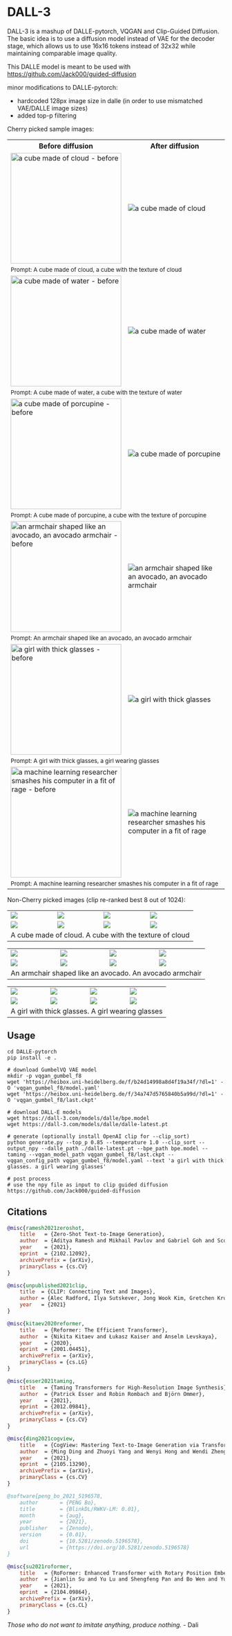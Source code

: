 # DALL-3

DALL-3 is a mashup of DALLE-pytorch, VQGAN and Clip-Guided Diffusion. The basic idea is to use a diffusion model instead of VAE for the decoder stage, which allows us to use 16x16 tokens instead of 32x32 while maintaining comparable image quality.

This DALLE model is meant to be used with https://github.com/Jack000/guided-diffusion

minor modifications to DALLE-pytorch:
- hardcoded 128px image size in dalle (in order to use mismatched VAE/DALLE image sizes)
- added top-p filtering

Cherry picked sample images:

<table>
<tr><th>Before diffusion</th><th>After diffusion</th></tr>
<tr><td><img src="./images/cube-cloud-before.jpg" alt="a cube made of cloud - before" width="256"></img></td><td><img src="./images/cube-cloud.png" alt="a cube made of cloud"></img></td></tr>
<tr><td colspan="2"><sub>Prompt: A cube made of cloud, a cube with the texture of cloud</sub></td></tr>
<tr><td><img src="./images/cube-water-before.jpg" alt="a cube made of water - before" width="256"></img></td><td><img src="./images/cube-water.png" alt="a cube made of water"></img></td></tr>
<tr><td colspan="2"><sub>Prompt: A cube made of water, a cube with the texture of water</sub></td></tr>
<tr><td><img src="./images/cube-porcupine-before.jpg" alt="a cube made of porcupine - before" width="256"></img></td><td><img src="./images/cube-porcupine.png" alt="a cube made of porcupine"></img></td></tr>
<tr><td colspan="2"><sub>Prompt: A cube made of porcupine, a cube with the texture of porcupine</sub></td></tr>

<tr><td><img src="./images/avocado-before.png" alt="an armchair shaped like an avocado, an avocado armchair - before" width="256"></img></td><td><img src="./images/avocado.png" alt="an armchair shaped like an avocado, an avocado armchair"></img></td></tr>
<tr><td colspan="2"><sub>Prompt: An armchair shaped like an avocado, an avocado armchair</sub></td></tr>

<tr><td><img src="./images/girl-glasses-before.png" alt="a girl with thick glasses - before" width="256"></img></td><td><img src="./images/girl-glasses.png" alt="a girl with thick glasses"></img></td></tr>
<tr><td colspan="2"><sub>Prompt: A girl with thick glasses, a girl wearing glasses</sub></td></tr>

<tr><td><img src="./images/researcher-mad-before.png" alt="a machine learning researcher smashes his computer in a fit of rage - before" width="256"></img></td><td><img src="./images/researcher-mad.png" alt="a machine learning researcher smashes his computer in a fit of rage"></img></td></tr>
<tr><td colspan="2"><sub>Prompt: A machine learning researcher smashes his computer in a fit of rage</sub></td></tr>
</table>

Non-Cherry picked images (clip re-ranked best 8 out of 1024):

<table>
<tr><td><img src="./images/cloud-0.png"></img></td><td><img src="./images/cloud-1.png"></img></td><td><img src="./images/cloud-2.png"></img></td><td><img src="./images/cloud-3.png"></img></td></tr>
<tr><td><img src="./images/cloud-4.png"></img></td><td><img src="./images/cloud-5.png"></img></td><td><img src="./images/cloud-6.png"></img></td><td><img src="./images/cloud-7.png"></img></td></tr>
<tr><td colspan="4">A cube made of cloud. A cube with the texture of cloud</td></tr>
</table>

<table>
<tr><td><img src="./images/avocado-0.png"></img></td><td><img src="./images/avocado-1.png"></img></td><td><img src="./images/avocado-2.png"></img></td><td><img src="./images/avocado-3.png"></img></td></tr>
<tr><td><img src="./images/avocado-4.png"></img></td><td><img src="./images/avocado-5.png"></img></td><td><img src="./images/avocado-6.png"></img></td><td><img src="./images/avocado-7.png"></img></td></tr>
<tr><td colspan="4">An armchair shaped like an avocado. An avocado armchair</td></tr>
</table>

<table>
<tr><td><img src="./images/girl-0.png"></img></td><td><img src="./images/girl-1.png"></img></td><td><img src="./images/girl-2.png"></img></td><td><img src="./images/girl-3.png"></img></td></tr>
<tr><td><img src="./images/girl-4.png"></img></td><td><img src="./images/girl-5.png"></img></td><td><img src="./images/girl-6.png"></img></td><td><img src="./images/girl-7.png"></img></td></tr>
<tr><td colspan="4">A girl with thick glasses. A girl wearing glasses</td></tr>
</table>

## Usage
```# git clone this repo, then
cd DALLE-pytorch
pip install -e .

# download GumbelVQ VAE model
mkdir -p vqgan_gumbel_f8
wget 'https://heibox.uni-heidelberg.de/f/b24d14998a8d4f19a34f/?dl=1' -O 'vqgan_gumbel_f8/model.yaml' 
wget 'https://heibox.uni-heidelberg.de/f/34a747d5765840b5a99d/?dl=1' -O 'vqgan_gumbel_f8/last.ckpt'

# download DALL-E models
wget https://dall-3.com/models/dalle/bpe.model
wget https://dall-3.com/models/dalle/dalle-latest.pt

# generate (optionally install OpenAI clip for --clip_sort)
python generate.py --top_p 0.85 --temperature 1.0 --clip_sort --output_npy --dalle_path ./dalle-latest.pt --bpe_path bpe.model --taming --vqgan_model_path vqgan_gumbel_f8/last.ckpt --vqgan_config_path vqgan_gumbel_f8/model.yaml --text 'a girl with thick glasses. a girl wearing glasses'

# post process
# use the npy file as input to clip guided diffusion https://github.com/Jack000/guided-diffusion

```

## Citations

```bibtex
@misc{ramesh2021zeroshot,
    title   = {Zero-Shot Text-to-Image Generation}, 
    author  = {Aditya Ramesh and Mikhail Pavlov and Gabriel Goh and Scott Gray and Chelsea Voss and Alec Radford and Mark Chen and Ilya Sutskever},
    year    = {2021},
    eprint  = {2102.12092},
    archivePrefix = {arXiv},
    primaryClass = {cs.CV}
}
```

```bibtex
@misc{unpublished2021clip,
    title  = {CLIP: Connecting Text and Images},
    author = {Alec Radford, Ilya Sutskever, Jong Wook Kim, Gretchen Krueger, Sandhini Agarwal},
    year   = {2021}
}
```

```bibtex
@misc{kitaev2020reformer,
    title   = {Reformer: The Efficient Transformer},
    author  = {Nikita Kitaev and Łukasz Kaiser and Anselm Levskaya},
    year    = {2020},
    eprint  = {2001.04451},
    archivePrefix = {arXiv},
    primaryClass = {cs.LG}
}
```

```bibtex
@misc{esser2021taming,
    title   = {Taming Transformers for High-Resolution Image Synthesis},
    author  = {Patrick Esser and Robin Rombach and Björn Ommer},
    year    = {2021},
    eprint  = {2012.09841},
    archivePrefix = {arXiv},
    primaryClass = {cs.CV}
}
```

```bibtex
@misc{ding2021cogview,
    title   = {CogView: Mastering Text-to-Image Generation via Transformers},
    author  = {Ming Ding and Zhuoyi Yang and Wenyi Hong and Wendi Zheng and Chang Zhou and Da Yin and Junyang Lin and Xu Zou and Zhou Shao and Hongxia Yang and Jie Tang},
    year    = {2021},
    eprint  = {2105.13290},
    archivePrefix = {arXiv},
    primaryClass = {cs.CV}
}
```

```bibtex
@software{peng_bo_2021_5196578,
    author       = {PENG Bo},
    title        = {BlinkDL/RWKV-LM: 0.01},
    month        = {aug},
    year         = {2021},
    publisher    = {Zenodo},
    version      = {0.01},
    doi          = {10.5281/zenodo.5196578},
    url          = {https://doi.org/10.5281/zenodo.5196578}
}
```

```bibtex
@misc{su2021roformer,
    title   = {RoFormer: Enhanced Transformer with Rotary Position Embedding},
    author  = {Jianlin Su and Yu Lu and Shengfeng Pan and Bo Wen and Yunfeng Liu},
    year    = {2021},
    eprint  = {2104.09864},
    archivePrefix = {arXiv},
    primaryClass = {cs.CL}
}
```

*Those who do not want to imitate anything, produce nothing.* - Dali
